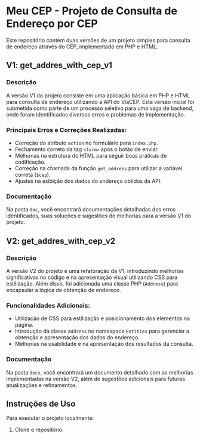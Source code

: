 # Meu CEP - Projeto de Consulta de Endereço por CEP

Este repositório contém duas versões de um projeto simples para consulta de endereço através do CEP, implementado em PHP e HTML.

## V1: get_addres_with_cep_v1

### Descrição
A versão V1 do projeto consiste em uma aplicação básica em PHP e HTML para consulta de endereço utilizando a API do ViaCEP. Esta versão inicial foi submetida como parte de um processo seletivo para uma vaga de backend, onde foram identificados diversos erros e problemas de implementação.

### Principais Erros e Correções Realizadas:
- Correção do atributo `action` no formulário para `index.php`.
- Fechamento correto da tag `<form>` após o botão de enviar.
- Melhorias na estrutura do HTML para seguir boas práticas de codificação.
- Correção na chamada da função `get_address` para utilizar a variável correta (`$cep`).
- Ajustes na exibição dos dados do endereço obtidos da API.

### Documentação
Na pasta `doc`, você encontrará documentações detalhadas dos erros identificados, suas soluções e sugestões de melhorias para a versão V1 do projeto.

## V2: get_addres_with_cep_v2

### Descrição
A versão V2 do projeto é uma refatoração da V1, introduzindo melhorias significativas no código e na apresentação visual utilizando CSS para estilização. Além disso, foi adicionada uma classe PHP (`Address`) para encapsular a lógica de obtenção de endereço.

### Funcionalidades Adicionais:
- Utilização de CSS para estilização e posicionamento dos elementos na página.
- Introdução da classe `Address` no namespace `Entities` para gerenciar a obtenção e apresentação dos dados do endereço.
- Melhorias na usabilidade e na apresentação dos resultados da consulta.

### Documentação
Na pasta `docs`, você encontrará um documento detalhado com as melhorias implementadas na versão V2, além de sugestões adicionais para futuras atualizações e refinamentos.

## Instruções de Uso

Para executar o projeto localmente:

1. Clone o repositório:

